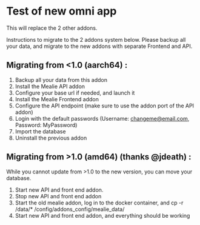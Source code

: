 # Test of new omni app

This will replace the 2 other addons.

Instructions to migrate to the 2 addons system below.
Please backup all your data, and migrate to the new addons with separate Frontend and API.

## Migrating from <1.0 (aarch64) :

1. Backup all your data from this addon
2. Install the Mealie API addon
3. Configure your base url if needed, and launch it
4. Install the Mealie Frontend addon
5. Configure the API endpoint (make sure to use the addon port of the API addon)
6. Login with the default passwords (Username: changeme@email.com, Password: MyPassword)
7. Import the database
8. Uninstall the previous addon

## Migrating from >1.0 (amd64) (thanks @jdeath) :

While you cannot update from >1.0 to the new version, you can move your database.
1. Start new API and front end addon.
2. Stop new API and front end addon
3. Start the old mealie addon, log in to the docker container, and cp -r /data/* /config/addons_config/mealie_data/
4. Start new API and front end addon, and everything should be working
